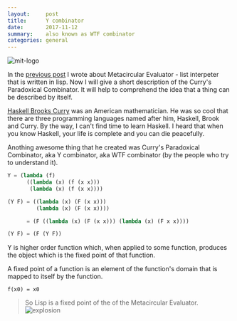 ```yaml
---
layout:     post
title:      Y combinator
date:       2017-11-12
summary:    also known as WTF combinator
categories: general
---
```


![mit-logo](http://xahlee.info/UnixResource_dir/gki/lambda/Mit_Scheme_lisp_logo.svg)

In the [previous post](http://www.badykov.com/general/2017/11/04/lisp-interpreter-in-lisp/) I wrote about Metacircular Evaluator - list interpeter that is written in lisp. Now I will give a short description of the Curry's Paradoxical Combinator. It will help to comprehend the idea that a thing can be described by itself.

[Haskell Brooks Curry](https://en.wikipedia.org/wiki/Haskell_Curry) was an American mathematician. He was so cool that there are three programming languages named after him, Haskell, Brook and Curry. By the way, I can't find time to learn Haskell. I heard that when you know Haskell, your life is complete and you can die peacefully.

Anothing awesome thing that he created was Curry's Paradoxical Combinator, aka Y combinator, aka WTF combinator (by the people who try to understand it).

```lisp
Y = (lambda (f)
      ((lambda (x) (f (x x)))
       (lambda (x) (f (x x))))

(Y F) = ((lambda (x) (F (x x)))
         (lambda (x) (F (x x))))

      = (F ((lambda (x) (F (x x))) (lambda (x) (F x x))))

(Y F) = (F (Y F))
```

Y is higher order function which, when applied to some function, produces the object which is the fixed point of that function.

A fixed point of a function is an element of the function's domain that is mapped to itself by the function.

```
f(x0) = x0
```

> So Lisp is a fixed point of the of the Metacircular Evaluator.
![explosion](https://i.imgur.com/BuIwKkd.gif)
